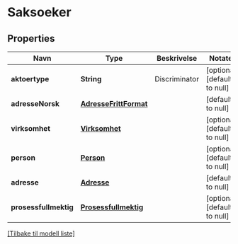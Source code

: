 # Saksoeker

## Properties

| Navn                  | Type                                            | Beskrivelse   | Notater                      |
|-----------------------|-------------------------------------------------|---------------|------------------------------|
| **aktoertype**        | **String**                                      | Discriminator | [optional] [default to null] |
| **adresseNorsk**      | [**AdresseFrittFormat**](AdresseFrittFormat.md) |               | [default to null]            |
| **virksomhet**        | [**Virksomhet**](Virksomhet.md)                 |               | [optional] [default to null] |
| **person**            | [**Person**](Person.md)                         |               | [optional] [default to null] |
| **adresse**           | [**Adresse**](Adresse.md)                       |               | [default to null]            |
| **prosessfullmektig** | [**Prosessfullmektig**](Prosessfullmektig.md)   |               | [optional] [default to null] |

[[Tilbake til modell liste]](../index.md)

